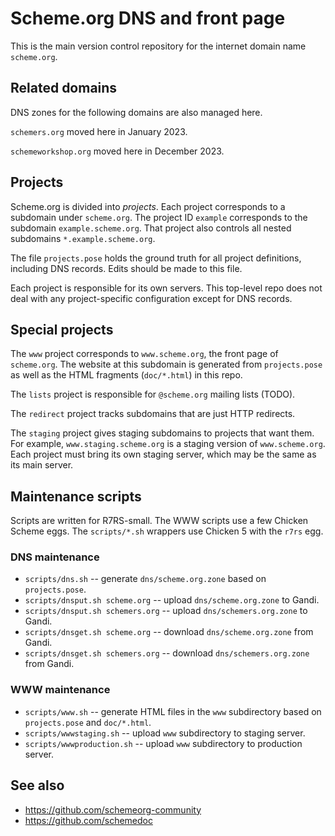 # Scheme.org DNS and front page

This is the main version control repository for the internet domain
name `scheme.org`.

## Related domains

DNS zones for the following domains are also managed here.

`schemers.org` moved here in January 2023.

`schemeworkshop.org` moved here in December 2023.

## Projects

Scheme.org is divided into _projects_. Each project corresponds to a
subdomain under `scheme.org`. The project ID `example` corresponds to
the subdomain `example.scheme.org`. That project also controls all
nested subdomains `*.example.scheme.org`.

The file `projects.pose` holds the ground truth for all project
definitions, including DNS records. Edits should be made to this file.

Each project is responsible for its own servers. This top-level repo
does not deal with any project-specific configuration except for DNS
records.

## Special projects

The `www` project corresponds to `www.scheme.org`, the front page of
`scheme.org`. The website at this subdomain is generated from
`projects.pose` as well as the HTML fragments (`doc/*.html`) in this
repo.

The `lists` project is responsible for `@scheme.org` mailing lists
(TODO).

The `redirect` project tracks subdomains that are just HTTP redirects.

The `staging` project gives staging subdomains to projects that want
them. For example, `www.staging.scheme.org` is a staging version of
`www.scheme.org`. Each project must bring its own staging server,
which may be the same as its main server.

## Maintenance scripts

Scripts are written for R7RS-small. The WWW scripts use a few Chicken
Scheme eggs. The `scripts/*.sh` wrappers use Chicken 5 with the `r7rs`
egg.

### DNS maintenance

- `scripts/dns.sh` -- generate `dns/scheme.org.zone` based on `projects.pose`.
- `scripts/dnsput.sh scheme.org` -- upload `dns/scheme.org.zone` to Gandi.
- `scripts/dnsput.sh schemers.org` -- upload `dns/schemers.org.zone` to Gandi.
- `scripts/dnsget.sh scheme.org` -- download `dns/scheme.org.zone` from Gandi.
- `scripts/dnsget.sh schemers.org` -- download `dns/schemers.org.zone` from Gandi.

### WWW maintenance

- `scripts/www.sh` -- generate HTML files in the `www` subdirectory
  based on `projects.pose` and `doc/*.html`.
- `scripts/wwwstaging.sh` -- upload `www` subdirectory to staging server.
- `scripts/wwwproduction.sh` -- upload `www` subdirectory to production server.

## See also

- https://github.com/schemeorg-community
- https://github.com/schemedoc

